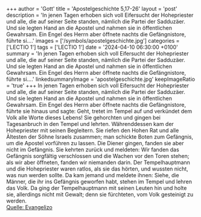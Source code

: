 +++
author = 'Gott'
title = 'Apostelgeschichte 5,17-26'
layout = 'post'
description = 'In jenen Tagen erhoben sich voll Eifersucht der Hohepriester und alle, die auf seiner Seite standen, nämlich die Partei der Sadduzäer. Und sie legten Hand an die Apostel und nahmen sie in öffentlichen Gewahrsam. Ein Engel des Herrn aber öffnete nachts die Gefängnistore, führte si....'
images = ['/symbols/apostelgeschichte.jpg']
categories = ['LECTIO 1']
tags = ['LECTIO 1']
date = '2024-04-10 06:30:00 +0100'
summary = 'In jenen Tagen erhoben sich voll Eifersucht der Hohepriester und alle, die auf seiner Seite standen, nämlich die Partei der Sadduzäer. Und sie legten Hand an die Apostel und nahmen sie in öffentlichen Gewahrsam. Ein Engel des Herrn aber öffnete nachts die Gefängnistore, führte si....'
linkedsummaryImage = 'apostelgeschichte.jpg'
keepImageRatio = 'true'
+++
In jenen Tagen erhoben sich voll Eifersucht der Hohepriester und alle, die auf seiner Seite standen, nämlich die Partei der Sadduzäer.
Und sie legten Hand an die Apostel und nahmen sie in öffentlichen Gewahrsam.
Ein Engel des Herrn aber öffnete nachts die Gefängnistore, führte sie hinaus und sagte:
Geht, tretet im Tempel auf und verkündet dem Volk alle Worte dieses Lebens!
Sie gehorchten und gingen bei Tagesanbruch in den Tempel und lehrten.<!--more--> Währenddessen kam der Hohepriester mit seinen Begleitern. Sie riefen den Hohen Rat und alle Ältesten der Söhne Israels zusammen; man schickte Boten zum Gefängnis, um die Apostel vorführen zu lassen.
Die Diener gingen, fanden sie aber nicht im Gefängnis. Sie kehrten zurück und meldeten:
Wir fanden das Gefängnis sorgfältig verschlossen und die Wachen vor den Toren stehen; als wir aber öffneten, fanden wir niemanden darin.
Der Tempelhauptmann und die Hohepriester waren ratlos, als sie das hörten, und wussten nicht, was nun werden sollte.
Da kam jemand und meldete ihnen: Siehe, die Männer, die ihr ins Gefängnis geworfen habt, stehen im Tempel und lehren das Volk.
Da ging der Tempelhauptmann mit seinen Leuten hin und holte sie, allerdings nicht mit Gewalt; denn sie fürchteten, vom Volk gesteinigt zu werden.<br> [Quelle: Evangelizo](https://evangeliumtagfuertag.org/DE/gospel)